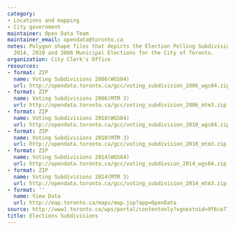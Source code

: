 ```yaml
---
category:
- Locations and mapping
- City government
maintainer: Open Data Team
maintainer_email: opendata@toronto.ca
notes: Polygon shape files that depicts the Election Polling Subdivisions for the
  2014, 2010 and 2006 Municipal Elections for the City of Toronto.
organization: City Clerk's Office
resources:
- format: ZIP
  name: Voting Subdivisions 2006(WGS84)
  url: http://opendata.toronto.ca/gcc/voting_subdivision_2006_wgs84.zip
- format: ZIP
  name: Voting Subdivisions 2006(MTM 3)
  url: http://opendata.toronto.ca/gcc/voting_subdivision_2006_mtm3.zip
- format: ZIP
  name: Voting Subdivisions 2010(WGS84)
  url: http://opendata.toronto.ca/gcc/voting_subdivision_2010_wgs84.zip
- format: ZIP
  name: Voting Subdivisions 2010(MTM 3)
  url: http://opendata.toronto.ca/gcc/voting_subdivision_2010_mtm3.zip
- format: ZIP
  name: Voting Subdivisions 2014(WGS84)
  url: http://opendata.toronto.ca/gcc/voting_subdivsion_2014_wgs84.zip
- format: ZIP
  name: Voting Subdivisions 2014(MTM 3)
  url: http://opendata.toronto.ca/gcc/voting_subdivision_2014_mtm3.zip
- format: ''
  name: View Data
  url: http://map.toronto.ca/maps/map.jsp?app=OpenData
source: http://www1.toronto.ca/wps/portal/contentonly?vgnextoid=9f6ce77bf365e210VgnVCM1000003dd60f89RCRD&vgnextchannel=1a66e03bb8d1e310VgnVCM10000071d60f89RCRD
title: Elections Subdivisions
---
```

